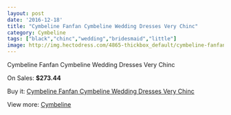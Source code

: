 ```yaml
---
layout: post
date: '2016-12-18'
title: "Cymbeline Fanfan Cymbeline Wedding Dresses Very Chinc"
category: Cymbeline
tags: ["black","chinc","wedding","bridesmaid","little"]
image: http://img.hectodress.com/4865-thickbox_default/cymbeline-fanfan-cymbeline-wedding-dresses-very-chinc.jpg
---
```

Cymbeline Fanfan Cymbeline Wedding Dresses Very Chinc

On Sales: **$273.44**
<a href="https://www.hectodress.com/cymbeline/2452-cymbeline-fanfan-cymbeline-wedding-dresses-very-chinc.html"><amp-img layout="responsive" width="600" height="600" src="//img.hectodress.com/4865-thickbox_default/cymbeline-fanfan-cymbeline-wedding-dresses-very-chinc.jpg" alt="Cymbeline Fanfan Cymbeline Wedding Dresses Very Chinc 0" /></a>

Buy it: [Cymbeline Fanfan Cymbeline Wedding Dresses Very Chinc](https://www.hectodress.com/cymbeline/2452-cymbeline-fanfan-cymbeline-wedding-dresses-very-chinc.html "Cymbeline Fanfan Cymbeline Wedding Dresses Very Chinc")

View more: [Cymbeline](https://www.hectodress.com/43-cymbeline "Cymbeline")